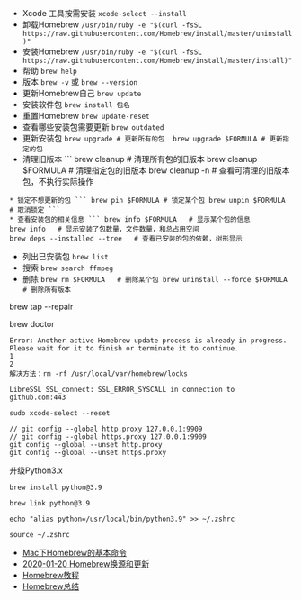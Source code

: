 * Xcode 工具按需安装 ``` xcode-select --install ```
* 卸载Homebrew ``` /usr/bin/ruby -e "$(curl -fsSL https://raw.githubusercontent.com/Homebrew/install/master/uninstall)" ```
* 安装Homebrew ``` /usr/bin/ruby -e "$(curl -fsSL https://raw.githubusercontent.com/Homebrew/install/master/install)" ```
* 帮助 ``` brew help ```
* 版本 ``` brew -v ``` 或 ``` brew --version ```
* 更新Homebrew自己 ``` brew update ```
* 安装软件包 ``` brew install 包名 ```
* 重置Homebrew ``` brew update-reset ```
* 查看哪些安装包需要更新 ``` brew outdated ```
* 更新安装包 ``` brew upgrade # 更新所有的包  brew upgrade $FORMULA # 更新指定的包 ```
* 清理旧版本 ``` brew cleanup   # 清理所有包的旧版本
brew cleanup $FORMULA   # 清理指定包的旧版本
brew cleanup -n   # 查看可清理的旧版本包，不执行实际操作
```
* 锁定不想更新的包 ``` brew pin $FORMULA # 锁定某个包 brew unpin $FORMULA  # 取消锁定 ```
* 查看安装包的相关信息 ``` brew info $FORMULA   # 显示某个包的信息
brew info   # 显示安装了包数量，文件数量，和总占用空间
brew deps --installed --tree   # 查看已安装的包的依赖，树形显示
```
* 列出已安装包 ``` brew list ```
* 搜索 ``` brew search ffmpeg ```
* 删除 ``` brew rm $FORMULA   # 删除某个包
brew uninstall --force $FORMULA   # 删除所有版本 ```

brew tap --repair 

brew doctor



```
Error: Another active Homebrew update process is already in progress.
Please wait for it to finish or terminate it to continue.
1
2
解决方法：rm -rf /usr/local/var/homebrew/locks
```

```
LibreSSL SSL_connect: SSL_ERROR_SYSCALL in connection to github.com:443

sudo xcode-select --reset

// git config --global http.proxy 127.0.0.1:9909
// git config --global https.proxy 127.0.0.1:9909
git config --global --unset http.proxy
git config --global --unset https.proxy
```

升级Python3.x

```
brew install python@3.9

brew link python@3.9 

echo "alias python=/usr/local/bin/python3.9" >> ~/.zshrc
  
source ~/.zshrc
```


* [Mac下Homebrew的基本命令](https://zhuanlan.zhihu.com/p/90765541)
* [2020-01-20 Homebrew换源和更新](https://www.jianshu.com/p/906e10bb6a21)
* [Homebrew教程](https://www.knowledgedict.com/tutorial/homebrew-command-update.html)
* [Homebrew总结](https://blog.csdn.net/tom_ke/article/details/79321210)